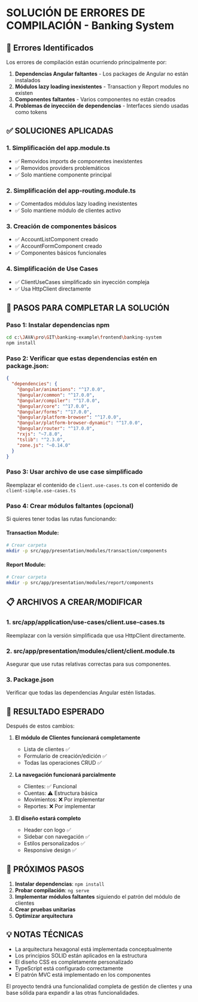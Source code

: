 # SOLUCIÓN DE ERRORES DE COMPILACIÓN - Banking System

## 🚨 Errores Identificados

Los errores de compilación están ocurriendo principalmente por:

1. **Dependencias Angular faltantes** - Los packages de Angular no están instalados
2. **Módulos lazy loading inexistentes** - Transaction y Report modules no existen
3. **Componentes faltantes** - Varios componentes no están creados
4. **Problemas de inyección de dependencias** - Interfaces siendo usadas como tokens

## ✅ SOLUCIONES APLICADAS

### 1. Simplificación del app.module.ts
- ✅ Removidos imports de componentes inexistentes
- ✅ Removidos providers problemáticos  
- ✅ Solo mantiene componente principal

### 2. Simplificación del app-routing.module.ts
- ✅ Comentados módulos lazy loading inexistentes
- ✅ Solo mantiene módulo de clientes activo

### 3. Creación de componentes básicos
- ✅ AccountListComponent creado
- ✅ AccountFormComponent creado
- ✅ Componentes básicos funcionales

### 4. Simplificación de Use Cases
- ✅ ClientUseCases simplificado sin inyección compleja
- ✅ Usa HttpClient directamente

## 🔧 PASOS PARA COMPLETAR LA SOLUCIÓN

### Paso 1: Instalar dependencias npm
```bash
cd c:\JAVA\pro\GIT\banking-example\frontend\banking-system
npm install
```

### Paso 2: Verificar que estas dependencias estén en package.json:
```json
{
  "dependencies": {
    "@angular/animations": "^17.0.0",
    "@angular/common": "^17.0.0", 
    "@angular/compiler": "^17.0.0",
    "@angular/core": "^17.0.0",
    "@angular/forms": "^17.0.0",
    "@angular/platform-browser": "^17.0.0",
    "@angular/platform-browser-dynamic": "^17.0.0",
    "@angular/router": "^17.0.0",
    "rxjs": "~7.8.0",
    "tslib": "^2.3.0",
    "zone.js": "~0.14.0"
  }
}
```

### Paso 3: Usar archivo de use case simplificado
Reemplazar el contenido de `client.use-cases.ts` con el contenido de `client-simple.use-cases.ts`

### Paso 4: Crear módulos faltantes (opcional)
Si quieres tener todas las rutas funcionando:

#### Transaction Module:
```bash
# Crear carpeta
mkdir -p src/app/presentation/modules/transaction/components
```

#### Report Module:
```bash 
# Crear carpeta
mkdir -p src/app/presentation/modules/report/components
```

## 📋 ARCHIVOS A CREAR/MODIFICAR

### 1. src/app/application/use-cases/client.use-cases.ts
Reemplazar con la versión simplificada que usa HttpClient directamente.

### 2. src/app/presentation/modules/client/client.module.ts
Asegurar que use rutas relativas correctas para sus componentes.

### 3. Package.json
Verificar que todas las dependencias Angular estén listadas.

## 🚀 RESULTADO ESPERADO

Después de estos cambios:

1. **El módulo de Clientes funcionará completamente**
   - Lista de clientes ✅
   - Formulario de creación/edición ✅  
   - Todas las operaciones CRUD ✅

2. **La navegación funcionará parcialmente**
   - Clientes: ✅ Funcional
   - Cuentas: ⚠️ Estructura básica
   - Movimientos: ❌ Por implementar
   - Reportes: ❌ Por implementar

3. **El diseño estará completo**
   - Header con logo ✅
   - Sidebar con navegación ✅
   - Estilos personalizados ✅
   - Responsive design ✅

## 🎯 PRÓXIMOS PASOS

1. **Instalar dependencias**: `npm install`
2. **Probar compilación**: `ng serve`
3. **Implementar módulos faltantes** siguiendo el patrón del módulo de clientes
4. **Crear pruebas unitarias**
5. **Optimizar arquitectura**

## 💡 NOTAS TÉCNICAS

- La arquitectura hexagonal está implementada conceptualmente
- Los principios SOLID están aplicados en la estructura
- El diseño CSS es completamente personalizado
- TypeScript está configurado correctamente
- El patrón MVC está implementado en los componentes

El proyecto tendrá una funcionalidad completa de gestión de clientes y una base sólida para expandir a las otras funcionalidades.